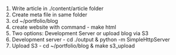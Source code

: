 1.  Write article in ./content/article folder
2.  Create meta file in same folder
3.  cd ~/portfolio/blog
4.  create website with command - make html
5.  Two options:  Development Server or upload blog via S3
6.  Development server - cd ./output & python -m SimpleHttpServer
7.  Upload S3 - cd ~/portfolio/blog & make s3_upload

